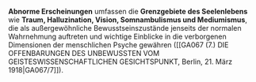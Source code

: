 
**Abnorme Erscheinungen** umfassen die **Grenzgebiete des Seelenlebens** wie **Traum, Halluzination, Vision, Somnambulismus und Mediumismus**, die als außergewöhnliche Bewusstseinszustände jenseits der normalen Wahrnehmung auftreten und wichtige Einblicke in die verborgenen Dimensionen der menschlichen Psyche gewähren ([[GA067 (7.) DIE OFFENBARUNGEN DES UNBEWUSSTEN VOM GEISTESWISSENSCHAFTLICHEN GESICHTSPUNKT, Berlin, 21. März 1918|GA067/7]]).

